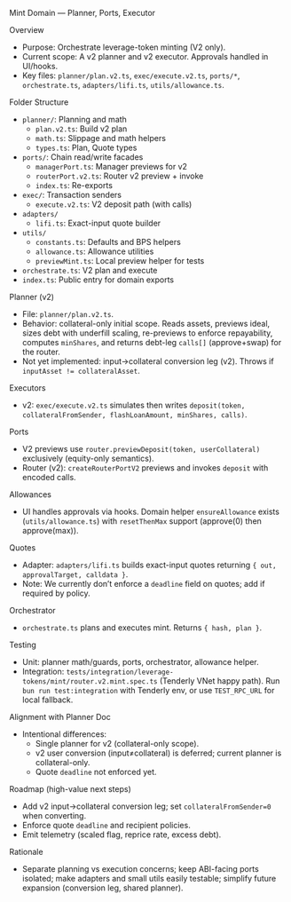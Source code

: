 Mint Domain — Planner, Ports, Executor

Overview
- Purpose: Orchestrate leverage-token minting (V2 only).
- Current scope: A v2 planner and v2 executor. Approvals handled in UI/hooks.
- Key files: `planner/plan.v2.ts`, `exec/execute.v2.ts`, `ports/*`, `orchestrate.ts`, `adapters/lifi.ts`, `utils/allowance.ts`.

Folder Structure
- `planner/`: Planning and math
  - `plan.v2.ts`: Build v2 plan
  - `math.ts`: Slippage and math helpers
  - `types.ts`: Plan, Quote types
- `ports/`: Chain read/write facades
  - `managerPort.ts`: Manager previews for v2
  - `routerPort.v2.ts`: Router v2 preview + invoke
  - `index.ts`: Re-exports
- `exec/`: Transaction senders
  - `execute.v2.ts`: V2 deposit path (with calls)
- `adapters/`
  - `lifi.ts`: Exact-input quote builder
- `utils/`
  - `constants.ts`: Defaults and BPS helpers
  - `allowance.ts`: Allowance utilities
  - `previewMint.ts`: Local preview helper for tests
- `orchestrate.ts`: V2 plan and execute
- `index.ts`: Public entry for domain exports

Planner (v2)
- File: `planner/plan.v2.ts`.
- Behavior: collateral-only initial scope. Reads assets, previews ideal, sizes debt with underfill scaling, re-previews to enforce repayability, computes `minShares`, and returns debt-leg `calls[]` (approve+swap) for the router.
- Not yet implemented: input→collateral conversion leg (v2). Throws if `inputAsset != collateralAsset`.

Executors
- v2: `exec/execute.v2.ts` simulates then writes `deposit(token, collateralFromSender, flashLoanAmount, minShares, calls)`.

Ports
- V2 previews use `router.previewDeposit(token, userCollateral)` exclusively (equity-only semantics).
- Router (v2): `createRouterPortV2` previews and invokes `deposit` with encoded calls.

Allowances
- UI handles approvals via hooks. Domain helper `ensureAllowance` exists (`utils/allowance.ts`) with `resetThenMax` support (approve(0) then approve(max)).

Quotes
- Adapter: `adapters/lifi.ts` builds exact-input quotes returning `{ out, approvalTarget, calldata }`.
- Note: We currently don’t enforce a `deadline` field on quotes; add if required by policy.

Orchestrator
- `orchestrate.ts` plans and executes mint. Returns `{ hash, plan }`.

Testing
- Unit: planner math/guards, ports, orchestrator, allowance helper.
- Integration: `tests/integration/leverage-tokens/mint/router.v2.mint.spec.ts` (Tenderly VNet happy path). Run `bun run test:integration` with Tenderly env, or use `TEST_RPC_URL` for local fallback.

Alignment with Planner Doc
- Intentional differences:
  - Single planner for v2 (collateral-only scope).
  - v2 user conversion (input≠collateral) is deferred; current planner is collateral-only.
  - Quote `deadline` not enforced yet.

Roadmap (high-value next steps)
- Add v2 input→collateral conversion leg; set `collateralFromSender=0` when converting.
- Enforce quote `deadline` and recipient policies.
- Emit telemetry (scaled flag, reprice rate, excess debt).

Rationale
- Separate planning vs execution concerns; keep ABI-facing ports isolated; make adapters and small utils easily testable; simplify future expansion (conversion leg, shared planner).
